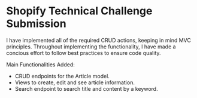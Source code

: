# Shopify Technical Challenge Submission

I have implemented all of the required CRUD actions, keeping in mind MVC principles. Throughout implementing the functionality, I have made a concious effort to follow best practices to ensure code quality.

Main Functionalities Added:
- CRUD endpoints for the Article model.
- Views to create, edit and see article information.
- Search endpoint to search title and content by a keyword.